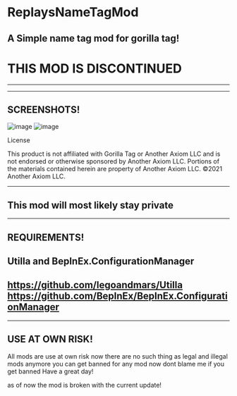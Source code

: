 # ReplaysNameTagMod
A Simple name tag mod for gorilla tag!
----------------------------------------------------
# THIS MOD IS DISCONTINUED
----------------------------------------------------
--------------------------
SCREENSHOTS!
--------------------------
![image](https://i.ibb.co/QmMrD5v/23-07-29-09-00-50-16.png)
![image](https://i.ibb.co/k2zb4Hm/23-07-30-06-51-56-53.png)

License

This product is not affiliated with Gorilla Tag or Another Axiom LLC and is not endorsed or otherwise sponsored by Another Axiom LLC. Portions of the materials contained herein are property of Another Axiom LLC. ©2021 Another Axiom LLC.

--------------------------
This mod will most likely stay private
--------------------------

--------------------------
REQUIREMENTS!
--------------------------
Utilla and
BepInEx.ConfigurationManager
--------------------------
https://github.com/legoandmars/Utilla
https://github.com/BepInEx/BepInEx.ConfigurationManager
--------------------------


--------------------------
USE AT OWN RISK!
--------------------------
All mods are use at own risk now there are no such
thing as legal and illegal mods anymore you can get banned for any mod now
dont blame me if you get banned Have a great day!

as of now the mod is broken with the current update!
